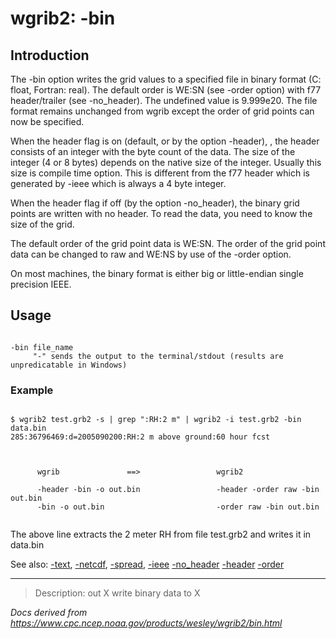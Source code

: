 # wgrib2: -bin

## Introduction

The -bin option writes the grid values to a specified
file in binary format (C: float, Fortran: real). The default order is
WE:SN (see -order option) with f77 header/trailer (see -no_header).
The undefined value is 9.999e20. The file format remains unchanged from
wgrib except the order of grid points can now be specified.

When the header flag is on (default, or by the option -header),
, the header consists of an integer with the byte count of
the data. The size of the integer (4 or 8 bytes) depends on the native size
of the integer. Usually this size is compile time option. This is different
from the f77 header which is generated by -ieee which is always a 4 byte
integer.

When the header flag if off (by the option -no_header), the binary
grid points are written with no header. To read the data, you need to
know the size of the grid.

The default order of the grid point data is WE:SN. The order of
the grid point data can be changed to raw and WE:NS by use of the
-order option.

On most machines, the binary format is either big or little-endian single
precision IEEE.

## Usage

```

-bin file_name
     "-" sends the output to the terminal/stdout (results are unpredicatable in Windows)

```

### Example

```

$ wgrib2 test.grb2 -s | grep ":RH:2 m" | wgrib2 -i test.grb2 -bin data.bin
285:36796469:d=2005090200:RH:2 m above ground:60 hour fcst

```

```


      wgrib               ==>                 wgrib2

      -header -bin -o out.bin                 -header -order raw -bin out.bin
      -bin -o out.bin                         -order raw -bin out.bin


```

The above line extracts the 2 meter RH from file test.grb2 and writes it in data.bin

See also: [-text](./text.md),
[-netcdf](./netcdf.md),
[-spread](./spread.md),
[-ieee](./ieee.md)
[-no_header](./no_header.md)
[-header](./header.md)
[-order](./order.md)

---

> Description: out X write binary data to X

_Docs derived from <https://www.cpc.ncep.noaa.gov/products/wesley/wgrib2/bin.html>_
